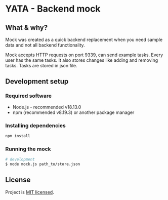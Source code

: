 # YATA - Backend mock

## What & why?

Mock was created as a quick backend replacement when you need sample data and not all backend functionality.

Mock accepts HTTP requests on port 9339, can send example tasks. Every user has the same tasks. It also stores changes like adding and removing tasks. Tasks are stored in json file.

## Development setup

### Required software

- Node.js - recommended v18.13.0
- npm (recommended v8.19.3) or another package manager

### Installing dependencies

```bash
npm install
```

### Running the mock

```bash
# development
$ node mock.js path_to/store.json
```

## License

Project is [MIT licensed](LICENSE).
